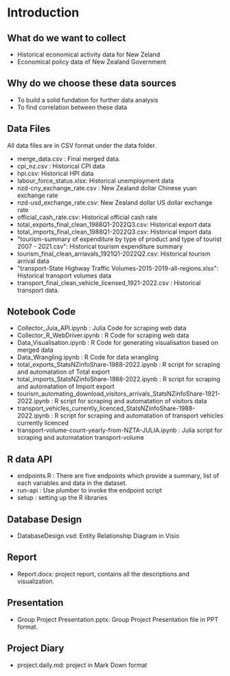 # Introduction

## What do we want to collect
- Historical economical activity data for New Zeland
- Economical policy data of New Zealand Government

## Why do we choose these data sources
- To build a solid fundation for further data analysis
- To find correlation between these data

## Data Files
All data files are in CSV format under the data folder.
- merge_data.csv : Final merged data.
- cpi_nz.csv : Historical CPI  data
- hpi.csv: Historical HPI data
- labour_force_status.xlsx: Historical unemployment data 
- nzd-cny_exchange_rate.csv : New Zealand dollar Chinese yuan exchange rate
- nzd-usd_exchange_rate.csv: New Zealand dollar US dollar exchange rate
- official_cash_rate.csv: Historical official cash rate
- total_exports_final_clean_1988Q1-2022Q3.csv: Historical export data
- total_imports_final_clean_1988Q1-2022Q3.csv: Historical import data
- "tourism-summary of expenditure by type of product and type of tourist 2007 - 2021.csv": Historical tourism expenditure summary
- tourism_final_clean_arriavals_1921Q1-2022Q2.csv: Historical tourism arrival data
- "transport-State Highway Traffic Volumes-2015-2019-all-regions.xlsx": Historical transport volumes data
- transport_final_clean_vehicle_licensed_1921-2022.csv : Historical transport data.

## Notebook Code
- Collector_Juia_API.ipynb : Julia Code for scraping web data
- Collector_R_WebDriver.ipynb : R Code for scraping web data 
- Data_Visualisation.ipynb : R Code for generating visualisation based on merged data
- Data_Wrangling.ipynb : R Code for data wrangling
- total_exports_StatsNZinfoShare-1988-2022.ipynb : R script for scraping and automatation of Total export 
- total_imports_StatsNZinfoShare-1988-2022.ipynb : R script for scraping and automatation of Import export 
- tourism_automating_download_visitors_arrivals_StatsNZinfoShare-1921-2022.ipynb : R script for scraping and automatation of visitors data
- transport_vehicles_currently_licenced_StatsNZinfoShare-1988-2022.ipynb : R script for scraping and automatation of transport vehicles currently licenced
- transport-volume-count-yearly-from-NZTA-JULIA.ipynb :  Julia script for scraping and automatation transport-volume

## R data API
- endpoints.R : There are five endpoints which provide a summary, list of each variables and data in the dataset.
- run-api : Use plumber to invoke the endpoint script
- setup : setting up the R libraries

## Database Design
- DatabaseDesign.vsd: Entity Relationship Diagram in Visio

## Report
- Report.docx: project report, contains all the descriptions and visualization.

## Presentation
- Group Project Presentation.pptx: Group Project Presentation file in PPT format.

## Project Diary 
- project.daily.md: project in Mark Down format

